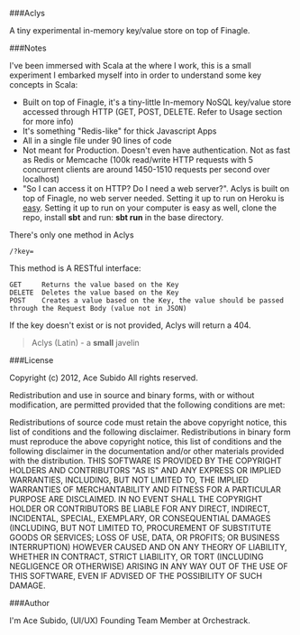 ###Aclys

A tiny experimental in-memory key/value store on top of Finagle. 

###Notes 

I've been immersed with Scala at the where I work, this is a small experiment I embarked myself into in order to understand some key concepts in Scala:

- Built on top of Finagle, it's a tiny-little In-memory NoSQL key/value store accessed through HTTP (GET, POST, DELETE. Refer to Usage section for more info)
- It's something "Redis-like" for thick Javascript Apps
- All in a single file under 90 lines of code
- Not meant for Production. Doesn't even have authentication. Not as fast as Redis or Memcache (100k read/write HTTP requests with 5 concurrent clients are around 1450-1510 requests per second over localhost)
- "So I can access it on HTTP? Do I need a web server?". Aclys is built on top of Finagle, no web server needed. Setting it up to run on Heroku is [easy](https://devcenter.heroku.com/articles/scala). Setting it up to run on your computer is easy as well, clone the repo, install **sbt** and run: **sbt run** in the base directory.

There's only one method in Aclys

	/?key=

This method is A RESTful interface:

	GET		Returns the value based on the Key
	DELETE	Deletes the value based on the Key
	POST	Creates a value based on the Key, the value should be passed through the Request Body (value not in JSON)

If the key doesn't exist or is not provided, Aclys will return a 404.

> Aclys (Latin) - a **small** javelin

###License

Copyright (c) 2012, Ace Subido
All rights reserved.

Redistribution and use in source and binary forms, with or without modification, are permitted provided that the following conditions are met:

Redistributions of source code must retain the above copyright notice, this list of conditions and the following disclaimer.
Redistributions in binary form must reproduce the above copyright notice, this list of conditions and the following disclaimer in the documentation and/or other materials provided with the distribution.
THIS SOFTWARE IS PROVIDED BY THE COPYRIGHT HOLDERS AND CONTRIBUTORS "AS IS" AND ANY EXPRESS OR IMPLIED WARRANTIES, INCLUDING, BUT NOT LIMITED TO, THE IMPLIED WARRANTIES OF MERCHANTABILITY AND FITNESS FOR A PARTICULAR PURPOSE ARE DISCLAIMED. IN NO EVENT SHALL THE COPYRIGHT HOLDER OR CONTRIBUTORS BE LIABLE FOR ANY DIRECT, INDIRECT, INCIDENTAL, SPECIAL, EXEMPLARY, OR CONSEQUENTIAL DAMAGES (INCLUDING, BUT NOT LIMITED TO, PROCUREMENT OF SUBSTITUTE GOODS OR SERVICES; LOSS OF USE, DATA, OR PROFITS; OR BUSINESS INTERRUPTION) HOWEVER CAUSED AND ON ANY THEORY OF LIABILITY, WHETHER IN CONTRACT, STRICT LIABILITY, OR TORT (INCLUDING NEGLIGENCE OR OTHERWISE) ARISING IN ANY WAY OUT OF THE USE OF THIS SOFTWARE, EVEN IF ADVISED OF THE POSSIBILITY OF SUCH DAMAGE.

###Author

I'm Ace Subido, (UI/UX) Founding Team Member at Orchestrack.
